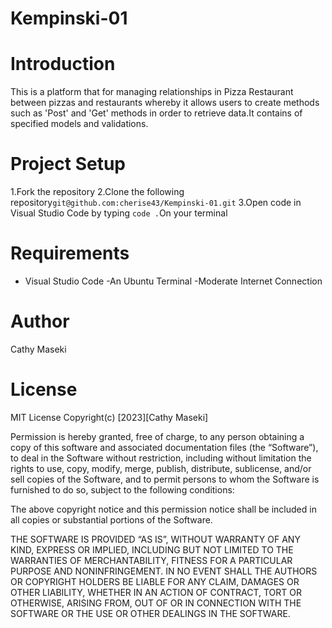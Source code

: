 # Kempinski-01

# Introduction 
This is a platform that for managing relationships in Pizza Restaurant between pizzas and restaurants whereby it allows users to create methods such as 'Post' and 'Get' methods in order to retrieve data.It contains of specified models and validations.

# Project Setup
1.Fork the repository
2.Clone the following repository`git@github.com:cherise43/Kempinski-01.git`
3.Open code in Visual Studio Code by typing `code .`On your terminal

# Requirements
- Visual Studio Code 
-An Ubuntu Terminal
-Moderate Internet Connection

# Author
Cathy Maseki

# License
MIT License
Copyright(c) [2023][Cathy Maseki]

Permission is hereby granted, free of charge, to any person obtaining a copy of this software and associated documentation files (the “Software”), to deal in the Software without restriction, including without limitation the rights to use, copy, modify, merge, publish, distribute, sublicense, and/or sell copies of the Software, and to permit persons to whom the Software is furnished to do so, subject to the following conditions:

The above copyright notice and this permission notice shall be included in all copies or substantial portions of the Software.

THE SOFTWARE IS PROVIDED “AS IS”, WITHOUT WARRANTY OF ANY KIND, EXPRESS OR IMPLIED, INCLUDING BUT NOT LIMITED TO THE WARRANTIES OF MERCHANTABILITY, FITNESS FOR A PARTICULAR PURPOSE AND NONINFRINGEMENT. IN NO EVENT SHALL THE AUTHORS OR COPYRIGHT HOLDERS BE LIABLE FOR ANY CLAIM, DAMAGES OR OTHER LIABILITY, WHETHER IN AN ACTION OF CONTRACT, TORT OR OTHERWISE, ARISING FROM, OUT OF OR IN CONNECTION WITH THE SOFTWARE OR THE USE OR OTHER DEALINGS IN THE SOFTWARE.
